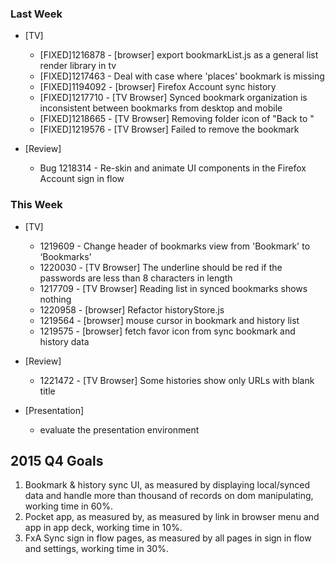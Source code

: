 
### Last Week ###

* [TV]
    - [FIXED]1216878 - [browser] export bookmarkList.js as a general list render library in tv
    - [FIXED]1217463 - Deal with case where 'places' bookmark is missing
    - [FIXED]1194092 - [browser] Firefox Account sync history
    - [FIXED]1217710 - [TV Browser] Synced bookmark organization is inconsistent between bookmarks from desktop and mobile
    - [FIXED]1218665 - [TV Browser] Removing folder icon of "Back to <folder name>"
    - [FIXED]1219576 - [TV Browser] Failed to remove the bookmark

* [Review]
    - Bug 1218314 - Re-skin and animate UI components in the Firefox Account sign in flow

### This Week ###

* [TV]
    - 1219609 - Change header of bookmarks view from 'Bookmark' to ‘Bookmarks'
    - 1220030 - [TV Browser] The underline should be red if the passwords are less than 8 characters in length
    - 1217709 - [TV Browser] Reading list in synced bookmarks shows nothing
    - 1220958 - [browser] Refactor historyStore.js
    - 1219564 - [browser] mouse cursor in bookmark and history list
    - 1219575 - [browser] fetch favor icon from sync bookmark and history data

* [Review]
    - 1221472 - [TV Browser] Some histories show only URLs with blank title


* [Presentation]
    - evaluate the presentation environment

## 2015 Q4 Goals

1. Bookmark & history sync UI, as measured by displaying local/synced data and handle more than thousand of records on dom manipulating, working time in 60%.
2. Pocket app, as measured by, as measured by link in browser menu and app in app deck, working time in 10%.
3. FxA Sync sign in flow pages, as measured by all pages in sign in flow and settings, working time in 30%.
